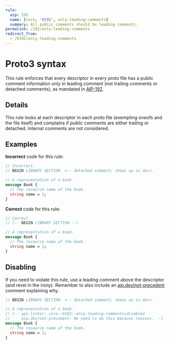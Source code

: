 ```yaml
---
rule:
  aip: 192
  name: [core, '0192', only-leading-comments]
  summary: All public comments should be leading comments.
permalink: /192/only-leading-comments
redirect_from:
  - /0192/only-leading-comments
---
```


# Proto3 syntax

This rule enforces that every descriptor in every proto file has a public
comment information only in leading comment (not trailing comments or detached
comments), as mandated in [AIP-192][].

## Details

This rule looks at each descriptor in each proto file (exempting oneofs and the
file itself) and complains if _public_ comments are either trailing or
detached. Internal comments are not considered.

## Examples

**Incorrect** code for this rule:

```proto
// Incorrect.
// BEGIN LIBRARY SECTION  <-- detached comment; shows up in docs.

// A representation of a book.
message Book {
  // The resource name of the book.
  string name = 1;
}
```

**Correct** code for this rule:

```proto
// Correct.
// (-- BEGIN LIBRARY SECTION --)

// A representation of a book.
message Book {
  // The resource name of the book.
  string name = 1;
}
```

## Disabling

If you need to violate this rule, use a leading comment above the descriptor
(and revel in the irony). Remember to also include an [aip.dev/not-precedent][]
comment explaining why.

```proto
// BEGIN LIBRARY SECTION  <-- detached comment; shows up in docs.

// A representation of a book.
// (-- api-linter: core::0192::only-leading-comments=disabled
//     aip.dev/not-precedent: We need to do this because reasons. --)
message Book {
  // The resource name of the book.
  string name = 1;
}
```

[aip-192]: https://aip.dev/192
[aip.dev/not-precedent]: https://aip.dev/not-precedent
